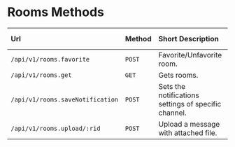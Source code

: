 # Rooms Methods

| Url | Method | Short Description | Details Page |
| :--- | :--- | :--- | :--- |
| `/api/v1/rooms.favorite` | `POST` | Favorite/Unfavorite room. |[Link](favorite/) |
| `/api/v1/rooms.get` | `GET` | Gets rooms. | [Link](get/) |
| `/api/v1/rooms.saveNotification` |  `POST`  | Sets the notifications settings of specific channel.  | [Link](savenotification/) |
| `/api/v1/rooms.upload/:rid` | `POST` | Upload a message with attached file. | [Link](upload/) |
